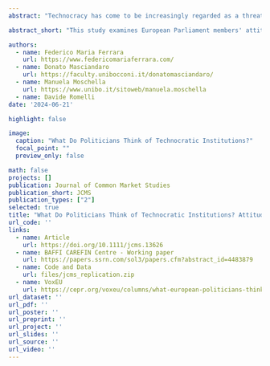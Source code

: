 ```yaml
---
abstract: "Technocracy has come to be increasingly regarded as a threat to representative democracy. Significant attention has thus been recently devoted to exploring public preferences towards technocratic institutions. Elected policy-makers' attitudes have instead not been investigated as systematically. This article fills this gap by examining politicians' views on central banks. Based on an original elite survey of the Members of the European Parliament (MEPs), we gauged elected policy-makers' attitudes towards the mandate and policy conduct of the European Central Bank (ECB). Our findings show that the political orientation of politicians largely drives attitudes towards the ECB's institutional mandate. Interestingly, the findings from two experiments embedded in the survey also show that the attitudes of MEPs are not as static as ideological orientations would lead us to expect. The information set to which politicians are exposed significantly shapes their views on both the ECB's mandate and its policy conduct, but less on ECB independence."

abstract_short: "This study examines European Parliament members' attitudes towards the European Central Bank's mandate and policies, finding that political ideology largely influences these views. Experimental results show that politicians' opinions on the ECB are not fixed and can be significantly influenced by the information they receive, particularly regarding the bank's mandate and policy conduct."

authors:
  - name: Federico Maria Ferrara
    url: https://www.federicomariaferrara.com/
  - name: Donato Masciandaro
    url: https://faculty.unibocconi.it/donatomasciandaro/
  - name: Manuela Moschella
    url: https://www.unibo.it/sitoweb/manuela.moschella
  - name: Davide Romelli
date: '2024-06-21'

highlight: false

image:
  caption: "What Do Politicians Think of Technocratic Institutions?"
  focal_point: ""
  preview_only: false

math: false
projects: []
publication: Journal of Common Market Studies
publication_short: JCMS
publication_types: ["2"]
selected: true
title: "What Do Politicians Think of Technocratic Institutions? Attitudes in the European Parliament Towards the European Central Bank"
url_code: ''
links:
  - name: Article
    url: https://doi.org/10.1111/jcms.13626
  - name: BAFFI CAREFIN Centre - Working paper
    url: https://papers.ssrn.com/sol3/papers.cfm?abstract_id=4483879
  - name: Code and Data
    url: files/jcms_replication.zip
  - name: VoxEU
    url: https://cepr.org/voxeu/columns/what-european-politicians-think-ecb-experimental-evidence
url_dataset: ''
url_pdf: ''
url_poster: ''
url_preprint: ''
url_project: ''
url_slides: ''
url_source: ''
url_video: ''
---
```

